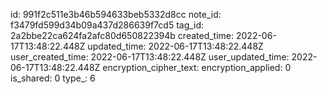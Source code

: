 id: 991f2c511e3b46b594633beb5332d8cc
note_id: f3479fd599d34b09a437d286639f7cd5
tag_id: 2a2bbe22ca624fa2afc80d650822394b
created_time: 2022-06-17T13:48:22.448Z
updated_time: 2022-06-17T13:48:22.448Z
user_created_time: 2022-06-17T13:48:22.448Z
user_updated_time: 2022-06-17T13:48:22.448Z
encryption_cipher_text: 
encryption_applied: 0
is_shared: 0
type_: 6